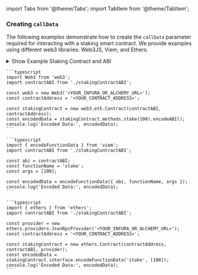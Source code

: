 import Tabs from '@theme/Tabs';
import TabItem from '@theme/TabItem';

### Creating `callData`

The following examples demonstrate how to create the `callData` parameter required for interacting with a staking smart contract. We provide examples using different web3 libraries: Web3JS, Viem, and Ethers.

<details>
  <summary>Show Example Staking Contract and ABI</summary>

```solidity
pragma solidity ^0.8.0;

contract StakingContract {
    mapping(address => uint256) public stakes;
    uint256 public totalStakes;

    function stake(uint256 amount) public {
        require(amount > 0, "Amount must be greater than zero");
        stakes[msg.sender] += amount;
        totalStakes += amount;
    }

    function withdraw(uint256 amount) public {
        require(amount > 0 && stakes[msg.sender] >= amount, "Invalid amount");
        stakes[msg.sender] -= amount;
        totalStakes -= amount;
    }

    function getStake(address user) public view returns (uint256) {
        return stakes[user];
    }
}
```

```json
{
	"abi": [
		{
			"inputs": [
				{
					"internalType": "uint256",
					"name": "amount",
					"type": "uint256"
				}
			],
			"name": "stake",
			"outputs": [],
			"stateMutability": "nonpayable",
			"type": "function"
		},
		{
			"inputs": [
				{
					"internalType": "uint256",
					"name": "amount",
					"type": "uint256"
				}
			],
			"name": "withdraw",
			"outputs": [],
			"stateMutability": "nonpayable",
			"type": "function"
		},
		{
			"inputs": [
				{
					"internalType": "address",
					"name": "user",
					"type": "address"
				}
			],
			"name": "getStake",
			"outputs": [
				{
					"internalType": "uint256",
					"name": "",
					"type": "uint256"
				}
			],
			"stateMutability": "view",
			"type": "function"
		}
	]
}
```

</details>

<Tabs queryString="web3-libs">
  <TabItem value="web3js" label="Web3JS" default>

    ```typescript
    import Web3 from 'web3';
    import contractABI from './stakingContractABI';

    const web3 = new Web3('<YOUR_INFURA_OR_ALCHEMY_URL>');
    const contractAddress = '<YOUR_CONTRACT_ADDRESS>';

    const stakingContract = new web3.eth.Contract(contractABI, contractAddress);
    const encodedData = stakingContract.methods.stake(100).encodeABI();
    console.log('Encoded Data:', encodedData);
    ```

  </TabItem>
  <TabItem value="viem" label="Viem">

    ```typescript
    import { encodeFunctionData } from 'viem';
    import contractABI from './stakingContractABI';

    const abi = contractABI;
    const functionName = 'stake';
    const args = [100];

    const encodedData = encodeFunctionData({ abi, functionName, args });
    console.log('Encoded Data:', encodedData);
    ```

  </TabItem>
  <TabItem value="ethers" label="Ethers">

    ```typescript
    import { ethers } from 'ethers';
    import contractABI from './stakingContractABI';

    const provider = new ethers.providers.JsonRpcProvider('<YOUR_INFURA_OR_ALCHEMY_URL>');
    const contractAddress = '<YOUR_CONTRACT_ADDRESS>';

    const stakingContract = new ethers.Contract(contractAddress, contractABI, provider);
    const encodedData = stakingContract.interface.encodeFunctionData('stake', [100]);
    console.log('Encoded Data:', encodedData);
    ```

  </TabItem>
</Tabs>
